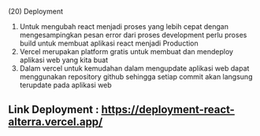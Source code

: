 (20) Deployment

1. Untuk mengubah react menjadi proses yang lebih cepat dengan mengesampingkan pesan error dari proses development perlu proses build untuk membuat aplikasi react menjadi Production
2. Vercel merupakan platform gratis untuk membuat dan mendeploy aplikasi web yang kita buat
3. Dalam vercel untuk kemudahan dalam mengupdate aplikasi web dapat menggunakan repository github sehingga setiap commit akan langsung terupdate pada aplikasi web

## Link Deployment : https://deployment-react-alterra.vercel.app/

